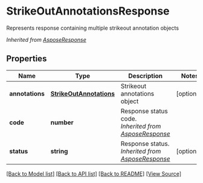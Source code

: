 ﻿# StrikeOutAnnotationsResponse
Represents response containing multiple strikeout annotation objects

*Inherited from [AsposeResponse](AsposeResponse.md)*
## Properties
Name | Type | Description | Notes
------------ | ------------- | ------------- | -------------
**annotations** | [**StrikeOutAnnotations**](StrikeOutAnnotations.md) | Strikeout annotations object | [optional]
**code** | **number** | Response status code.<br />*Inherited from [AsposeResponse](AsposeResponse.md)* | 
**status** | **string** | Response status.<br />*Inherited from [AsposeResponse](AsposeResponse.md)* | [optional]

[[Back to Model list]](../README.md#documentation-for-models) [[Back to API list]](../README.md#documentation-for-api-endpoints) [[Back to README]](../README.md) [[View Source]](../src/models/strikeOutAnnotationsResponse.ts)

